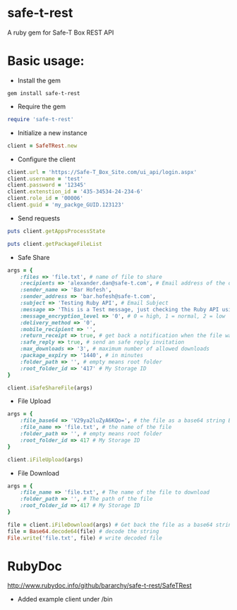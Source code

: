 # safe-t-rest
A ruby gem for Safe-T Box REST API

Basic usage:
================

* Install the gem
```
gem install safe-t-rest
```

* Require the gem
```ruby
require 'safe-t-rest'
```

* Initialize a new instance
```ruby
client = SafeTRest.new
```

* Configure the client
```ruby
client.url = 'https://Safe-T_Box_Site.com/ui_api/login.aspx'
client.username = 'test'
client.password = '12345'
client.extenstion_id = '435-34534-24-234-6'
client.role_id = '00006'
client.guid = 'my_packge_GUID.123123'
```

* Send requests
```ruby
puts client.getAppsProcessState

puts client.getPackageFileList
```

* Safe Share
```ruby
args = {
	:files => 'file.txt', # name of file to share
	:recipients => 'alexander.dan@safe-t.com', # Email address of the one you want to share with
	:sender_name => 'Bar Hofesh', 
	:sender_address => 'bar.hofesh@safe-t.com',
	:subject => 'Testing Ruby API', # Email Subject
	:message => 'This is a Test message, just checking the Ruby API using REST', # Email body message
	:message_encryption_level => '0', # 0 = high, 1 = normal, 2 = low
	:delivery_method => '0',
	:mobile_recipient => '',
	:return_receipt => true, # get back a notification when the file was downloaded
	:safe_reply => true, # send an safe reply invitation
	:max_downloads => '3', # maximum number of allowed downloads
	:package_expiry => '1440', # in minutes
	:folder_path => '', # empty means root folder
	:root_folder_id => '417' # My Storage ID
}

client.iSafeShareFile(args)
```

* File Upload
```ruby
args = {
	:file_base64 => 'V29ya2luZyA6KQo=', # the file as a base64 string Base64.encode64(File.read(file))
	:file_name => 'file.txt', # the name of the file
	:folder_path => '', # empty means root folder
	:root_folder_id => 417 # My Storage ID
}

client.iFileUpload(args)
```

* File Download
```ruby
args = {
	:file_name => 'file.txt', # The name of the file to download
	:folder_path => '', # The path of the file
	:root_folder_id => 417 # My Storage ID
}

file = client.iFileDownload(args) # Get back the file as a base64 string
file = Base64.decode64(file) # decode the string
File.write('file.txt', file) # write decoded file
```

# RubyDoc
http://www.rubydoc.info/github/bararchy/safe-t-rest/SafeTRest

* Added example client under /bin